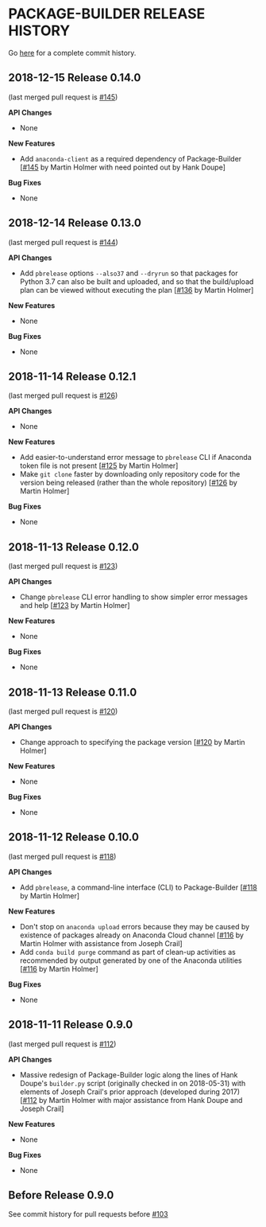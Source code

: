 PACKAGE-BUILDER RELEASE HISTORY
===============================
Go [here](https://github.com/PSLmodels~/Package-Builder/pulls?q=is%3Apr+is%3Aclosed)
for a complete commit history.


2018-12-15 Release 0.14.0
-------------------------
(last merged pull request is
[#145](https://github.com/PSLmodels/Package-Builder/pull/145))

**API Changes**
- None

**New Features**
- Add `anaconda-client` as a required dependency of Package-Builder
  [[#145](https://github.com/PSLmodels/Package-Builder/pull/145)
  by Martin Holmer with need pointed out by Hank Doupe]


**Bug Fixes**
- None


2018-12-14 Release 0.13.0
-------------------------
(last merged pull request is
[#144](https://github.com/PSLmodels/Package-Builder/pull/144))

**API Changes**
- Add `pbrelease` options `--also37` and `--dryrun` so that packages for Python 3.7 can also be built and uploaded, and so that the build/upload plan can be viewed without executing the plan
  [[#136](https://github.com/PSLmodels/Package-Builder/pull/136)
  by Martin Holmer]

**New Features**
- None

**Bug Fixes**
- None


2018-11-14 Release 0.12.1
-------------------------
(last merged pull request is
[#126](https://github.com/PSLmodels/Package-Builder/pull/126))

**API Changes**
- None

**New Features**
- Add easier-to-understand error message to `pbrelease` CLI if Anaconda token file is not present
  [[#125](https://github.com/PSLmodels/Package-Builder/pull/125)
  by Martin Holmer]
- Make `git clone` faster by downloading only repository code for the version being released (rather than the whole repository)
  [[#126](https://github.com/PSLmodels/Package-Builder/pull/126)
  by Martin Holmer]

**Bug Fixes**
- None


2018-11-13 Release 0.12.0
-------------------------
(last merged pull request is
[#123](https://github.com/PSLmodels/Package-Builder/pull/123))

**API Changes**
- Change `pbrelease` CLI error handling to show simpler error messages and help
  [[#123](https://github.com/PSLmodels/Package-Builder/pull/123)
  by Martin Holmer]

**New Features**
- None

**Bug Fixes**
- None


2018-11-13 Release 0.11.0
-------------------------
(last merged pull request is
[#120](https://github.com/PSLmodels/Package-Builder/pull/120))

**API Changes**
- Change approach to specifying the package version
  [[#120](https://github.com/PSLmodels/Package-Builder/pull/120)
  by Martin Holmer]

**New Features**
- None

**Bug Fixes**
- None


2018-11-12 Release 0.10.0
-------------------------
(last merged pull request is
[#118](https://github.com/PSLmodels/Package-Builder/pull/118))

**API Changes**
- Add `pbrelease`, a command-line interface (CLI) to Package-Builder
  [[#118](https://github.com/PSLmodels/Package-Builder/pull/118)
  by Martin Holmer]

**New Features**
- Don't stop on `anaconda upload` errors because they may be caused by existence of packages already on Anaconda Cloud channel
  [[#116](https://github.com/PSLmodels/Package-Builder/pull/116)
  by Martin Holmer with assistance from Joseph Crail]
- Add `conda build purge` command as part of clean-up activities as recommended by output generated by one of the Anaconda utilities
  [[#116](https://github.com/PSLmodels/Package-Builder/pull/116)
  by Martin Holmer]

**Bug Fixes**
- None


2018-11-11 Release 0.9.0
------------------------
(last merged pull request is
[#112](https://github.com/PSLmodels/Package-Builder/pull/112))

**API Changes**
- Massive redesign of Package-Builder logic along the lines of Hank Doupe's
  `builder.py` script (originally checked in on 2018-05-31) with elements of
  Joseph Crail's prior approach (developed during 2017)
  [[#112](https://github.com/PSLmodels/Package-Builder/pull/112)
  by Martin Holmer with major assistance from Hank Doupe and Joseph Crail]

**New Features**
- None

**Bug Fixes**
- None


Before Release 0.9.0
--------------------
See commit history for pull requests before
[#103](https://github.com/PSLmodels/Package-Builder/pull/103)
